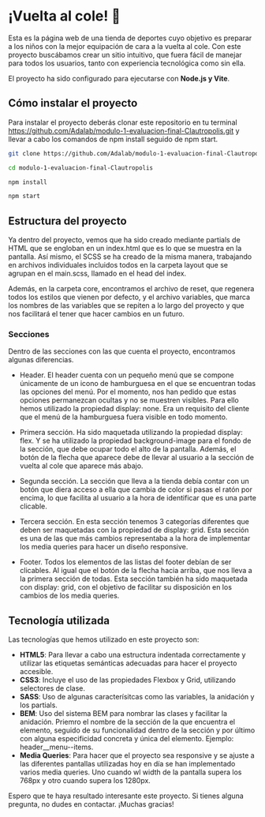 # ¡Vuelta al cole! 🚀

Esta es la página web de una tienda de deportes cuyo objetivo es preparar a los niños con la mejor equipación de cara a la vuelta al cole. 
Con este proyecto buscábamos crear un sitio intuitivo, que fuera fácil de manejar para todos los usuarios, tanto con experiencia tecnológica como sin ella.

El proyecto ha sido configurado para ejecutarse con **Node.js y Vite**. 

## Cómo instalar el proyecto

Para instalar el proyecto deberás clonar este repositorio en tu terminal https://github.com/Adalab/modulo-1-evaluacion-final-Clautropolis.git y llevar a cabo los comandos de npm install seguido de npm start.

```bash
git clone https://github.com/Adalab/modulo-1-evaluacion-final-Clautropolis.git

cd modulo-1-evaluacion-final-Clautropolis

npm install

npm start

```

## Estructura del proyecto 

Ya dentro del proyecto, vemos que ha sido creado mediante partials de HTML que se engloban en un index.html que es lo que se muestra en la pantalla. 
Así mismo, el SCSS se ha creado de la misma manera, trabajando en archivos individuales incluidos todos en la carpeta layout que se agrupan en el main.scss, llamado en el head del index.

Además, en la carpeta core, encontramos el archivo de reset, que regenera todos los estilos que vienen por defecto, y el archivo variables, que marca los nombres de las variables que se repiten a lo largo del proyecto y que nos facilitará el tener que hacer cambios en un futuro. 

### Secciones

Dentro de las secciones con las que cuenta el proyecto, encontramos algunas diferencias.

- Header. El header cuenta con un pequeño menú que se compone únicamente de un icono de hamburguesa en el que se encuentran todas las opciones del menú. Por el momento, nos han pedido que estas opciones permanezcan ocultas y no se muestren visibles. Para ello hemos utilizado la propiedad display: none. Era un requisito del cliente que el menú de la hamburguesa fuera visible en todo momento.

- Primera sección. Ha sido maquetada utilizando la propiedad display: flex. Y se ha utilizado la propiedad background-image para el fondo de la sección, que debe ocupar todo el alto de la pantalla. Además, el botón de la flecha que aparece debe de llevar al usuario a la sección de vuelta al cole que aparece más abajo.

- Segunda sección. La sección que lleva a la tienda debía contar con un botón que diera acceso a ella que cambia de color si pasas el ratón por encima, lo que facilita al usuario a la hora de identificar que es una parte clicable.

- Tercera sección. En esta sección tenemos 3 categorías diferentes que deben ser maquetadas con la propiedad de display: grid. Esta sección es una de las que más cambios representaba a la hora de implementar los media queries para hacer un diseño responsive.

- Footer. Todos los elementos de las listas del footer debían de ser clicables. Al igual que el botón de la flecha hacia arriba, que nos lleva a la primera sección de todas. Esta sección también ha sido maquetada con display: grid, con el objetivo de facilitar su disposición en los cambios de los media queries.

## Tecnología utilizada

Las tecnologías que hemos utilizado en este proyecto son:
- **HTML5**: Para llevar a cabo una estructura indentada correctamente y utilizar las etiquetas semánticas adecuadas para hacer el proyecto accesible.
- **CSS3**: Incluye el uso de las propiedades Flexbox y Grid, utilizando selectores de clase.
- **SASS**: Uso de algunas caracterísitcas como las variables, la anidación y los partials. 
- **BEM**: Uso del sistema BEM para nombrar las clases y facilitar la anidación. Priemro el nombre de la sección de la que encuentra el elemento, seguido de su funcionalidad dentro de la sección y por último con alguna especificidad concreta y única del elemento.
Ejemplo: header__menu--items.
- **Media Queries**: Para hacer que el proyecto sea responsive y se ajuste a las diferentes pantallas utilizadas hoy en día se han implementado varios media queries. Uno cuando wl width de la pantalla supera los 768px y otro cuando supera los 1280px.

Espero que te haya resultado interesante este proyecto. Si tienes alguna pregunta, no dudes en contactar. ¡Muchas gracias!

